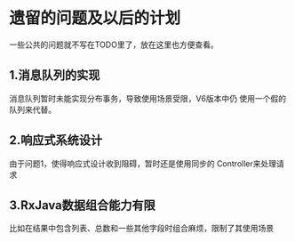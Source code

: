 # 遗留的问题及以后的计划
一些公共的问题就不写在TODO里了，放在这里也方便查看。

## 1.消息队列的实现
消息队列暂时未能实现分布事务，导致使用场景受限，V6版本中仍
使用一个假的队列来代替。

## 2.响应式系统设计
由于问题1，使得响应式设计收到阻碍，暂时还是使用同步的
Controller来处理请求

## 3.RxJava数据组合能力有限
比如在结果中包含列表、总数和一些其他字段时组合麻烦，限制了其使用场景
